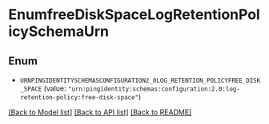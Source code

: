 # EnumfreeDiskSpaceLogRetentionPolicySchemaUrn

## Enum


* `URNPINGIDENTITYSCHEMASCONFIGURATION2_0LOG_RETENTION_POLICYFREE_DISK_SPACE` (value: `"urn:pingidentity:schemas:configuration:2.0:log-retention-policy:free-disk-space"`)


[[Back to Model list]](../README.md#documentation-for-models) [[Back to API list]](../README.md#documentation-for-api-endpoints) [[Back to README]](../README.md)



